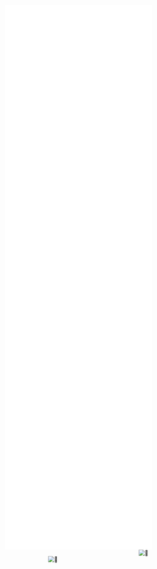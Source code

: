 [<img align="left" width="390" alt="🦑" src="https://raw.githubusercontent.com/lucky5isuru/lucky5isuru/85f434db48a96f779c54c412dc0a7fcf81a9622e/github-metrics.svg">](#)
[<img align="right" width="150" alt="🦑" src="https://moe-counter.glitch.me/get/@:lucky5isuru?theme=rule34">](#)
[<img align="right" width="390" alt="🦑" src="https://telegra.ph/file/8801b23c621ef8f91eb47.png">](#)
